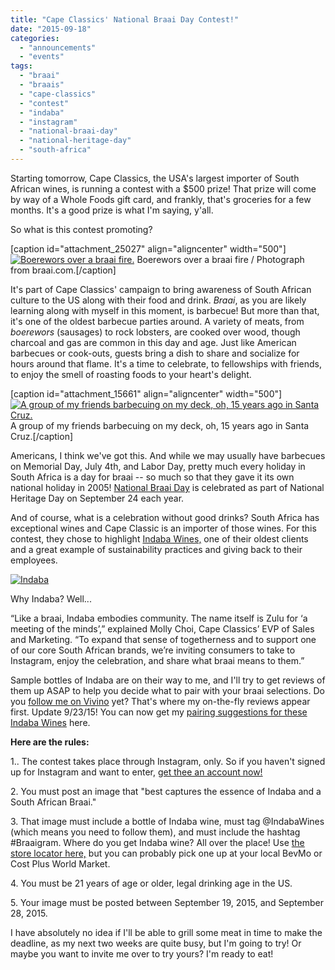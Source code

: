 ```yaml
---
title: "Cape Classics' National Braai Day Contest!"
date: "2015-09-18"
categories: 
  - "announcements"
  - "events"
tags: 
  - "braai"
  - "braais"
  - "cape-classics"
  - "contest"
  - "indaba"
  - "instagram"
  - "national-braai-day"
  - "national-heritage-day"
  - "south-africa"
---
```


Starting tomorrow, Cape Classics, the USA's largest importer of South African wines, is running a contest with a $500 prize! That prize will come by way of a Whole Foods gift card, and frankly, that's groceries for a few months. It's a good prize is what I'm saying, y'all.

So what is this contest promoting?

\[caption id="attachment\_25027" align="aligncenter" width="500"\][![Boerewors over a braai fire.](http://s3.amazonaws.com/thegourmez-wpmedia/2015/09/Boerewors-500x334.jpg)](http://s3.amazonaws.com/thegourmez-wpmedia/2015/09/Boerewors.jpg) Boerewors over a braai fire / Photograph from braai.com.\[/caption\]

It's part of Cape Classics' campaign to bring awareness of South African culture to the US along with their food and drink. _Braai_, as you are likely learning along with myself in this moment, is barbecue! But more than that, it's one of the oldest barbecue parties around. A variety of meats, from _boerewors_ (sausages) to rock lobsters, are cooked over wood, though charcoal and gas are common in this day and age. Just like American barbecues or cook-outs, guests bring a dish to share and socialize for hours around that flame. It's a time to celebrate, to fellowships with friends, to enjoy the smell of roasting foods to your heart's delight.

\[caption id="attachment\_15661" align="aligncenter" width="500"\][![A group of my friends barbecuing on my deck, oh, 15 years ago in Santa Cruz.](http://s3.amazonaws.com/thegourmez-wpmedia/2013/06/College_Junior_111.jpg)](http://s3.amazonaws.com/thegourmez-wpmedia/2013/06/College_Junior_111.jpg) A group of my friends barbecuing on my deck, oh, 15 years ago in Santa Cruz.\[/caption\]

Americans, I think we've got this. And while we may usually have barbecues on Memorial Day, July 4th, and Labor Day, pretty much every holiday in South Africa is a day for braai -- so much so that they gave it its own national holiday in 2005! [National Braai Day](http://braai.com/) is celebrated as part of National Heritage Day on September 24 each year.

And of course, what is a celebration without good drinks? South Africa has exceptional wines and Cape Classic is an importer of those wines. For this contest, they chose to highlight [Indaba Wines,](https://indabawines.com/?age-verified=668cbf477f) one of their oldest clients and a great example of sustainability practices and giving back to their employees.

[![Indaba](http://s3.amazonaws.com/thegourmez-wpmedia/2015/09/Indaba-239x500.jpg)](http://s3.amazonaws.com/thegourmez-wpmedia/2015/09/Indaba.jpg)

Why Indaba? Well...

“Like a braai, Indaba embodies community. The name itself is Zulu for ‘a meeting of the minds’,” explained Molly Choi, Cape Classics’ EVP of Sales and Marketing. “To expand that sense of togetherness and to support one of our core South African brands, we’re inviting consumers to take to Instagram, enjoy the celebration, and share what braai means to them.”

Sample bottles of Indaba are on their way to me, and I'll try to get reviews of them up ASAP to help you decide what to pair with your braai selections. Do you [follow me on Vivino](http://www.vivino.com/users/becca.gom) yet? That's where my on-the-fly reviews appear first. Update 9/23/15! You can now get my [pairing suggestions for these Indaba Wines](http://thegourmez.com/2015/09/22/pairing-suggestions-for-indaba-wines/) here.

**Here are the rules:**

1.. The contest takes place through Instagram, only. So if you haven't signed up for Instagram and want to enter, [get thee an account now!](https://instagram.com/thegourmez/)

2\. You must post an image that "best captures the essence of Indaba and a South African Braai."

3\. That image must include a bottle of Indaba wine, must tag @IndabaWines (which means you need to follow them), and must include the hashtag #Braaigram. Where do you get Indaba wine? All over the place! Use [the store locator here,](https://indabawines.com/store-locator) but you can probably pick one up at your local BevMo or Cost Plus World Market.

4\. You must be 21 years of age or older, legal drinking age in the US.

5\. Your image must be posted between September 19, 2015, and September 28, 2015.

I have absolutely no idea if I'll be able to grill some meat in time to make the deadline, as my next two weeks are quite busy, but I'm going to try! Or maybe you want to invite me over to try yours? I'm ready to eat!
